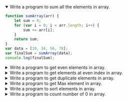 <details open>
<summary open>Write a program to sum all the elements in array.</summary>
<p>

```javascript
function sumArray(arr) {
    let sum = 0;
    for (var i = 0; i < arr.length; i++) {
        sum += arr[i];
    }
    return sum;
}
var data = [10, 34, 56, 78];
var finalSum = sumArray(data);
console.log(finalSum);
```

</p>
</details> 

<details>
<summary open>Write a program to get even elements in array.</summary>
<p>

```javascript
function getEvenNum(arr) {
    let evenNumbersArr = [];
    for (index = 0; index < arr.length; index++) {
        if (arr[index] % 2 == 0) {
            evenNumbersArr.push(arr[index]);
        }
    }
    return evenNumbersArr;
}
var data = [10, 34, 56, 78, 11, 9];
var result = getEvenNum(data);
console.log(result);
```

</p>
</details> 

<details>
<summary open>Write a program to get elements at even index in array.</summary>
<p>

```javascript
function getElementAtEvenIndex(arr) {
    let numbersArr = [];
    for (index = 0; index < arr.length; index++) {
        if (index % 2 == 0) {
            numbersArr.push(arr[index]);
        }
    }
    return numbersArr;
}
var data = [10, 34, 56, 78, 11, 9];
var result = getElementAtEvenIndex(data);
console.log(result);
```

</p>
</details> 

<details>
<summary open>Write a program to get duplicate elements in array.</summary>
<p>

```javascript
function getDuplicate(arr) {
    let duplicateArr = [];
    for (var index = 0; index < arr.length; index++) {
        for (var j = index + 1; j < arr.length; j++) {
            if (arr[index] == arr[j]) {
                y = arr[index];
                duplicateArr.push(y);
            }
        }
    }
    return duplicateArr;
}
var data = [10, 34, 56, 78, 11, 9, 9, 11];
var result = getDuplicate(data);
console.log(result);
```

</p>
</details> 

<details>
<summary open>Write a program to get Max element in array.</summary>
<p>

```javascript
function largestNumInArr(arr) {
    var max = arr[0];
    for (var index = 0; index < arr.length; index++) {
        if (arr[index] > max) {
            max = arr[index];
        }
    }
    return max;
}
var data = [10, 34, 56, 78, 11, 9, 9, 11];
var result = largestNumInArr(data);
console.log(result);
```

</p>
</details> 

<details>
<summary open>Write a program to sort elements in array.</summary>
<p>

```javascript
var sortArr = function (arr) {
    for (var i = 0; i < arr.length; i++) {
        for (var j = i + 1; j < arr.length; j++) {
            if (arr[i] >= arr[j]) {
                var temp = arr[i];
                arr[i] = arr[j];
                arr[j] = temp;
            }
        }
    }
    return arr;
}
var data = [10, 34, 56, 78, 11, 9, 9, 11];
var result = sortArr(data);
console.log(result);
```

</p>
</details> 

<details>
<summary open>Write a program to count number of 0 in array.</summary>
<p>

```javascript
function getNumberOfZeros(arr) {
    let count = 0;
    for (index = 0; index < arr.length; index++) {
        if (arr[index] == 0) {
            count++;
        }
    }
    return count;
}
var data = [10, 34, 56, 78, 11, 9,0,30,0,5,0];
var result = getNumberOfZeros(data);
console.log(result);
```

</p>
</details> 
